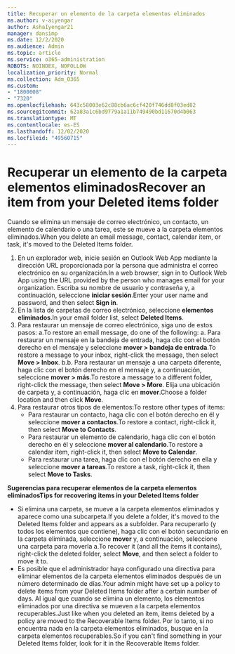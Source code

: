 ```yaml
---
title: Recuperar un elemento de la carpeta elementos eliminados
ms.author: v-aiyengar
author: AshaIyengar21
manager: dansimp
ms.date: 12/2/2020
ms.audience: Admin
ms.topic: article
ms.service: o365-administration
ROBOTS: NOINDEX, NOFOLLOW
localization_priority: Normal
ms.collection: Adm_O365
ms.custom:
- "1800008"
- "7320"
ms.openlocfilehash: 643c58003e62c88cb6ac6cf420f746dd8f03ed82
ms.sourcegitcommit: 62a83a1c6bd9779a1a11b749490bd11670d4b063
ms.translationtype: MT
ms.contentlocale: es-ES
ms.lasthandoff: 12/02/2020
ms.locfileid: "49560715"
---
```

# <a name="recover-an-item-from-your-deleted-items-folder"></a><span data-ttu-id="3e84a-102">Recuperar un elemento de la carpeta elementos eliminados</span><span class="sxs-lookup"><span data-stu-id="3e84a-102">Recover an item from your Deleted items folder</span></span>

<span data-ttu-id="3e84a-103">Cuando se elimina un mensaje de correo electrónico, un contacto, un elemento de calendario o una tarea, este se mueve a la carpeta elementos eliminados.</span><span class="sxs-lookup"><span data-stu-id="3e84a-103">When you delete an email message, contact, calendar item, or task, it's moved to the Deleted Items folder.</span></span>

1. <span data-ttu-id="3e84a-104">En un explorador web, inicie sesión en Outlook Web App mediante la dirección URL proporcionada por la persona que administra el correo electrónico en su organización.</span><span class="sxs-lookup"><span data-stu-id="3e84a-104">In a web browser, sign in to Outlook Web App using the URL provided by the person who manages email for your organization.</span></span> <span data-ttu-id="3e84a-105">Escriba su nombre de usuario y contraseña y, a continuación, seleccione **iniciar sesión**.</span><span class="sxs-lookup"><span data-stu-id="3e84a-105">Enter your user name and password, and then select **Sign in**.</span></span>
1. <span data-ttu-id="3e84a-106">En la lista de carpetas de correo electrónico, seleccione **elementos eliminados**.</span><span class="sxs-lookup"><span data-stu-id="3e84a-106">In your email folder list, select **Deleted Items**.</span></span>
1. <span data-ttu-id="3e84a-107">Para restaurar un mensaje de correo electrónico, siga uno de estos pasos: a.</span><span class="sxs-lookup"><span data-stu-id="3e84a-107">To restore an email message, do one of the following: a.</span></span> <span data-ttu-id="3e84a-108">Para restaurar un mensaje en la bandeja de entrada, haga clic con el botón derecho en el mensaje y seleccione **mover > bandeja de entrada**.</span><span class="sxs-lookup"><span data-stu-id="3e84a-108">To restore a message to your inbox, right-click the message, then select **Move > Inbox**.</span></span>
    <span data-ttu-id="3e84a-109">b.</span><span class="sxs-lookup"><span data-stu-id="3e84a-109">b.</span></span> <span data-ttu-id="3e84a-110">Para restaurar un mensaje a una carpeta diferente, haga clic con el botón derecho en el mensaje y, a continuación, seleccione **mover > más**.</span><span class="sxs-lookup"><span data-stu-id="3e84a-110">To restore a message to a different folder, right-click the message, then select **Move > More**.</span></span> <span data-ttu-id="3e84a-111">Elija una ubicación de carpeta y, a continuación, haga clic en **mover**.</span><span class="sxs-lookup"><span data-stu-id="3e84a-111">Choose a folder location and then click **Move**.</span></span>
4. <span data-ttu-id="3e84a-112">Para restaurar otros tipos de elementos:</span><span class="sxs-lookup"><span data-stu-id="3e84a-112">To restore other types of items:</span></span>
    - <span data-ttu-id="3e84a-113">Para restaurar un contacto, haga clic con el botón derecho en él y seleccione **mover a contactos**.</span><span class="sxs-lookup"><span data-stu-id="3e84a-113">To restore a contact, right-click it, then select **Move to Contacts**.</span></span>
    - <span data-ttu-id="3e84a-114">Para restaurar un elemento de calendario, haga clic con el botón derecho en él y seleccione **mover al calendario**.</span><span class="sxs-lookup"><span data-stu-id="3e84a-114">To restore a calendar item, right-click it, then select **Move to Calendar**.</span></span>
    - <span data-ttu-id="3e84a-115">Para restaurar una tarea, haga clic con el botón derecho en ella y seleccione **mover a tareas**.</span><span class="sxs-lookup"><span data-stu-id="3e84a-115">To restore a task, right-click it, then select **Move to Tasks**.</span></span>

<span data-ttu-id="3e84a-116">**Sugerencias para recuperar elementos de la carpeta elementos eliminados**</span><span class="sxs-lookup"><span data-stu-id="3e84a-116">**Tips for recovering items in your Deleted Items folder**</span></span>

- <span data-ttu-id="3e84a-117">Si elimina una carpeta, se mueve a la carpeta elementos eliminados y aparece como una subcarpeta.</span><span class="sxs-lookup"><span data-stu-id="3e84a-117">If you delete a folder, it's moved to the Deleted Items folder and appears as a subfolder.</span></span> <span data-ttu-id="3e84a-118">Para recuperarlo (y todos los elementos que contiene), haga clic con el botón secundario en la carpeta eliminada, seleccione **mover** y, a continuación, seleccione una carpeta para moverla a.</span><span class="sxs-lookup"><span data-stu-id="3e84a-118">To recover it (and all the items it contains), right-click the deleted folder, select **Move**, and then select a folder to move it to.</span></span>
- <span data-ttu-id="3e84a-119">Es posible que el administrador haya configurado una directiva para eliminar elementos de la carpeta elementos eliminados después de un número determinado de días.</span><span class="sxs-lookup"><span data-stu-id="3e84a-119">Your admin might have set up a policy to delete items from your Deleted Items folder after a certain number of days.</span></span> <span data-ttu-id="3e84a-120">Al igual que cuando se elimina un elemento, los elementos eliminados por una directiva se mueven a la carpeta elementos recuperables.</span><span class="sxs-lookup"><span data-stu-id="3e84a-120">Just like when you deleted an item, items deleted by a policy are moved to the Recoverable Items folder.</span></span> <span data-ttu-id="3e84a-121">Por lo tanto, si no encuentra nada en la carpeta elementos eliminados, busque en la carpeta elementos recuperables.</span><span class="sxs-lookup"><span data-stu-id="3e84a-121">So if you can't find something in your Deleted Items folder, look for it in the Recoverable Items folder.</span></span>
